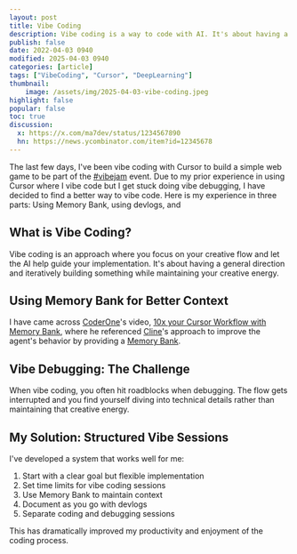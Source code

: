```yaml
---
layout: post
title: Vibe Coding
description: Vibe coding is a way to code with AI. It's about having a general direction and iteratively building something while maintaining your creative energy.
publish: false
date: 2022-04-03 0940
modified: 2025-04-03 0940
categories: [article]
tags: ["VibeCoding", "Cursor", "DeepLearning"]
thumbnail: 
    image: /assets/img/2025-04-03-vibe-coding.jpeg
highlight: false
popular: false
toc: true
discussion:
  x: https://x.com/ma7dev/status/1234567890
  hn: https://news.ycombinator.com/item?id=12345678
---
```


The last few days, I've been vibe coding with Cursor to build a simple web game to be part of the [#vibejam](https://x.com/hashtag/vibejam) event. Due to my prior experience in using Cursor where I vibe code but I get stuck doing vibe debugging, I have decided to find a better way to vibe code. Here is my experience in three parts: Using Memory Bank, using devlogs, and 

## What is Vibe Coding?

Vibe coding is an approach where you focus on your creative flow and let the AI help guide your implementation. It's about having a general direction and iteratively building something while maintaining your creative energy.

## Using Memory Bank for Better Context

I have came across [CoderOne]()'s video, [10x your Cursor Workflow with Memory Bank](), where he referenced [Cline]()'s approach to improve the agent's behavior by providing a [Memory Bank]().

## Vibe Debugging: The Challenge

When vibe coding, you often hit roadblocks when debugging. The flow gets interrupted and you find yourself diving into technical details rather than maintaining that creative energy.

## My Solution: Structured Vibe Sessions

I've developed a system that works well for me:

1. Start with a clear goal but flexible implementation
2. Set time limits for vibe coding sessions
3. Use Memory Bank to maintain context
4. Document as you go with devlogs
5. Separate coding and debugging sessions

This has dramatically improved my productivity and enjoyment of the coding process.